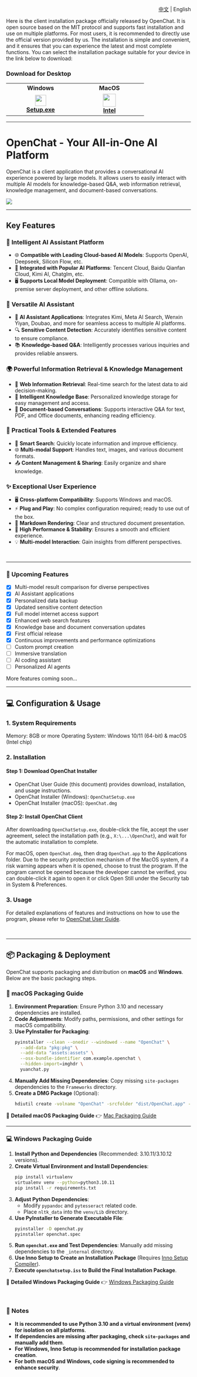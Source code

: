 <p align="right">
  <a href="./README.md">中文</a> | English

Here is the client installation package officially released by OpenChat. It is open source based on the MIT protocol and supports fast installation and use on multiple platforms. For most users, it is recommended to directly use the official version provided by us. The installation is simple and convenient, and it ensures that you can experience the latest and most complete functions. You can select the installation package suitable for your device in the link below to download:

### Download for Desktop
<table style="width: 100%">
  <tr>
    <td width="25%" align="center">
      <b>Windows</b>
    </td>
    <td width="25%" align="center">
      <b>MacOS</b>
    </td>
    
  </tr>
  <tr style="text-align: center">
    <td align="center" valign="middle">
      <a href='https://metabrain.oss-cn-beijing.aliyuncs.com/openchat/OpenChatSetup.exe'>
        <img src='./data/images/windows.png' style="height:30px; width: 30px" />
        <br />
        <b>Setup.exe</b>
      </a>
    </td>
    <td align="center" valign="middle">
      <a href='https://metabrain.oss-cn-beijing.aliyuncs.com/openchat/OpenChat.dmg'>
        <img src='./data/images/MAC.png' style="height:35px; width: 35px" />
        <br />
        <b>Intel</b>
      </a>
    </td>
    
    
  </tr>
</table>

---



# OpenChat - Your All-in-One AI Platform



OpenChat is a client application that provides a conversational AI experience powered by large models. It allows users to easily interact with multiple AI models for knowledge-based Q&A, web information retrieval, knowledge management, and document-based conversations.

![](./data/images/intro/主页.png)

---

## Key Features

### 🚀 **Intelligent AI Assistant Platform**

- 🌐 **Compatible with Leading Cloud-based AI Models**: Supports OpenAI, Deepseek, Silicon Flow, etc.
- 🔗 **Integrated with Popular AI Platforms**: Tencent Cloud, Baidu Qianfan Cloud, Kimi AI, Chatglm, etc.
- 🖥 **Supports Local Model Deployment**: Compatible with Ollama, on-premise server deployment, and other offline solutions.

### 🧠 **Versatile AI Assistant**
- 🤖 **AI Assistant Applications**: Integrates Kimi, Meta AI Search, Wenxin Yiyan, Doubao, and more for seamless access to multiple AI platforms.
- 🔍 **Sensitive Content Detection**: Accurately identifies sensitive content to ensure compliance.
- 📚 **Knowledge-based Q&A**: Intelligently processes various inquiries and provides reliable answers.

### 🌍 **Powerful Information Retrieval & Knowledge Management**
- 🔗 **Web Information Retrieval**: Real-time search for the latest data to aid decision-making.
- 📖 **Intelligent Knowledge Base**: Personalized knowledge storage for easy management and access.
- 📝 **Document-based Conversations**: Supports interactive Q&A for text, PDF, and Office documents, enhancing reading efficiency.

### 🧩 **Practical Tools & Extended Features**
- 🔎 **Smart Search**: Quickly locate information and improve efficiency.
- 🌐 **Multi-modal Support**: Handles text, images, and various document formats.
- 📤 **Content Management & Sharing**: Easily organize and share knowledge.

### ✨ **Exceptional User Experience**
- 🖥 **Cross-platform Compatibility**: Supports Windows and macOS.
- ⚡ **Plug and Play**: No complex configuration required; ready to use out of the box.
- 📑 **Markdown Rendering**: Clear and structured document presentation.
- 🚀 **High Performance & Stability**: Ensures a smooth and efficient experience.
- 💡 **Multi-model Interaction**: Gain insights from different perspectives.

<br>

---

### 📃 Upcoming Features

- [x] Multi-model result comparison for diverse perspectives
- [x] AI Assistant applications
- [x] Personalized data backup
- [x] Updated sensitive content detection
- [x] Full model internet access support
- [x] Enhanced web search features
- [x] Knowledge base and document conversation updates
- [x] First official release
- [x] Continuous improvements and performance optimizations
- [ ] Custom prompt creation
- [ ] Immersive translation
- [ ] AI coding assistant
- [ ] Personalized AI agents

More features coming soon...

---

## 💻 Configuration & Usage

### 1. System Requirements
Memory: 8GB or more
Operating System: Windows 10/11 (64-bit) & macOS (Intel chip)

### 2. Installation
#### Step 1: Download OpenChat Installer
- OpenChat User Guide (this document) provides download, installation, and usage instructions.
- OpenChat Installer (Windows): `OpenChatSetup.exe`
- OpenChat Installer (macOS): `OpenChat.dmg`

#### Step 2: Install OpenChat Client
After downloading `OpenChatSetup.exe`, double-click the file, accept the user agreement, select the installation path (e.g., `X:\...\OpenChat`), and wait for the automatic installation to complete.

For macOS, open `OpenChat.dmg`, then drag `OpenChat.app` to the Applications folder. Due to the security protection mechanism of the MacOS system, if a risk warning appears when it is opened, choose to trust the program. If the program cannot be opened because the developer cannot be verified, you can double-click it again to open it or click Open Still under the Security tab in System & Preferences.

### 3. Usage
For detailed explanations of features and instructions on how to use the program, please refer to <a href="./doc/intro/userguide.md">OpenChat User Guide</a>.

<br>

---

## 📦 Packaging & Deployment

OpenChat supports packaging and distribution on **macOS** and **Windows**. Below are the basic packaging steps.

### 🍎 macOS Packaging Guide

1. **Environment Preparation**: Ensure Python 3.10 and necessary dependencies are installed.
2. **Code Adjustments**: Modify paths, permissions, and other settings for macOS compatibility.
3. **Use PyInstaller for Packaging**:
   ```sh
   pyinstaller --clean --onedir --windowed --name "OpenChat" \
     --add-data "pkg:pkg" \
     --add-data "assets:assets" \
     --osx-bundle-identifier com.example.openchat \
     --hidden-import=imghdr \
     yuanchat.py
   ```
4. **Manually Add Missing Dependencies**: Copy missing `site-packages` dependencies to the `Frameworks` directory.
5. **Create a DMG Package** (Optional):
   ```sh
   hdiutil create -volname "OpenChat" -srcfolder "dist/OpenChat.app" -ov -format UDBZ "OpenChat.dmg"
   ```

📄 **Detailed macOS Packaging Guide** 👉 [Mac Packaging Guide](doc/packaging/mac_packaging.md)

---

### 💻 Windows Packaging Guide

1. **Install Python and Dependencies** (Recommended: 3.10.11/3.10.12 versions).
2. **Create Virtual Environment and Install Dependencies**:
   ```sh
   pip install virtualenv
   virtualenv venv --python=python3.10.11
   pip install -r requirements.txt
   ```
3. **Adjust Python Dependencies**:
   - Modify `pypandoc` and `pytesseract` related code.
   - Place `nltk_data` into the `venv/Lib` directory.
4. **Use PyInstaller to Generate Executable File**:
   ```sh
   pyinstaller -D openchat.py
   pyinstaller openchat.spec
   ```
5. **Run `openchat.exe` and Test Dependencies**: Manually add missing dependencies to the `_internal` directory.
6. **Use Inno Setup to Create an Installation Package** (Requires [Inno Setup Compiler](https://jrsoftware.org/isdl.php)).
7. **Execute `openchatsetup.iss` to Build the Final Installation Package**.

📄 **Detailed Windows Packaging Guide** 👉 [Windows Packaging Guide](doc/packaging/windows_packaging.md)

<br>

### 📌 Notes
- **It is recommended to use Python 3.10 and a virtual environment (venv) for isolation on all platforms**.
- **If dependencies are missing after packaging, check `site-packages` and manually add them**.
- **For Windows, Inno Setup is recommended for installation package creation**.
- **For both macOS and Windows, code signing is recommended to enhance security**.
